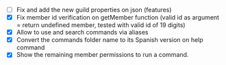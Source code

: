 - [ ] Fix and add the new guild properties on json (features)
- [x] Fix member id verification on getMember function (valid id as argument = return undefined member, tested with valid id of 19 digits)
- [x] Allow to use and search commands via aliases
- [x] Convert the commands folder name to its Spanish version on help command
- [x] Show the remaining member permissions to run a command.
